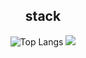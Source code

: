 
<div align="center">
<h2>stack</h2>
<div>

  ![Top Langs](https://github-readme-stats.vercel.app/api/top-langs/?username=terranking1&layout=compact&theme=gruvbox)
  <img src="https://img.shields.io/badge/Spring-#6DB33F?style=for-the-badge&logo=Spring&logoColor=white">

</div>
  
</div>



